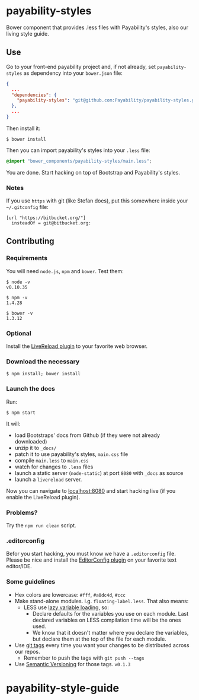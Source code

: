 payability-styles
=================

Bower component that provides .less files with Payability's styles, also our living style guide.

## Use

Go to your front-end payability project and, if not already, set `payability-styles` as dependency into your `bower.json` file:

```json
{
  ...
  "dependencies": {
    "payability-styles": "git@github.com:Payability/payability-styles.git"
  },
  ...
}
```

Then install it:

```shell
$ bower install
```

Then you can import payability's styles into your `.less` file:

```css
@import "bower_components/payability-styles/main.less";
```

You are done. Start hacking on top of Bootstrap and Payability's styles.

### Notes

If you use `https` with git (like Stefan does), put this somewhere inside your `~/.gitconfig` file:

```
[url "https://bitbucket.org/"]
  insteadOf = git@bitbucket.org:
```

## Contributing

### Requirements

You will need `node.js`, `npm` and `bower`. Test them:

```shell
$ node -v
v0.10.35

$ npm -v
1.4.28

$ bower -v
1.3.12
```

### Optional

Install the [LiveReload plugin](http://feedback.livereload.com/knowledgebase/articles/86242-how-do-i-install-and-use-the-browser-extensions-) to your favorite web browser.


### Download the necessary

```shell
$ npm install; bower install
```

### Launch the docs

Run:

```shell
$ npm start
```

It will:

* load Bootstraps' docs from Github (if they were not already downloaded)
* unzip it to `_docs/`
* patch it to use payability's styles, `main.css` file
* compile `main.less` to `main.css`
* watch for changes to `.less` files
* launch a static server (`node-static`) at port `8080` with `_docs` as source
* launch a `livereload` server.

Now you can navigate to [localhost:8080](http://localhost:8080/) and start hacking live (if you enable the LiveReload plugin).

### Problems?

Try the `npm run clean` script.

### .editorconfig

Befor you start hacking, you must know we have a `.editorconfig` file. Please be nice and install the [EditorConfig plugin](http://editorconfig.org/#download) on your favorite text editor/IDE.

### Some guidelines

* Hex colors are lowercase: `#fff`, `#a0dc4d`, `#ccc`
* Make stand-alone modules. i.g. `floating-label.less`. That also means:
    - LESS use [lazy variable loading](http://lesscss.org/features/#variables-feature-lazy-loading), so:
        + Declare defaults for the variables you use on each module. Last declared variables on LESS compilation time will be the ones used.
        + We know that it doesn't matter where you declare the variables, but declare them at the top of the file for each module.
* Use [git tags](http://git-scm.com/book/en/v2/Git-Basics-Tagging) every time you want your changes to be distributed across our repos.
    - Remember to push the tags with `git push --tags`
* Use [Semantic Versioning](http://semver.org/) for those tags. `v0.1.3`
# payability-style-guide
